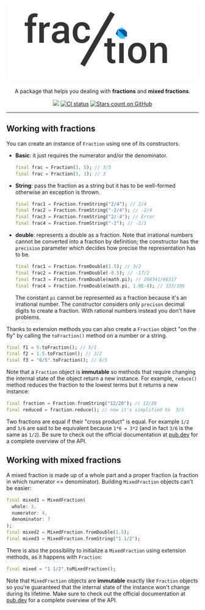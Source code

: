 <p align="center"><img src="https://github.com/albertodev01/fraction/blob/master/assets/package_logo.png" alt="fraction package logo" /></p>
<p align="center">A package that helps you dealing with <b>fractions</b> and <b>mixed fractions</b>.</p>
<p align="center">
    <a href="https://codecov.io/gh/albertodev01/fraction"><img src="https://codecov.io/gh/albertodev01/fraction/branch/master/graph/badge.svg?token=YKA1ZYUROR"/></a>
    <a href="https://github.com/albertodev01/fraction/actions"><img src="https://github.com/albertodev01/fraction/workflows/fractions_ci/badge.svg" alt="CI status" /></a>
    <a href=""><img src="https://img.shields.io/github/stars/albertodev01/fraction.svg?style=flat&logo=github&colorB=blue&label=stars" alt="Stars count on GitHub" /></a>
</p>

---

## Working with fractions

You can create an instance of `Fraction` using one of its constructors.

 - **Basic**: it just requires the numerator and/or the denominator.

   ```dart
   final frac = Fraction(3, 5); // 3/5
   final frac = Fraction(3, 1); // 3
   ```

 - **String**: pass the fraction as a string but it has to be well-formed otherwise an exception is
   thrown.

   ```dart
   final frac1 = Fraction.fromString("2/4"); // 2/4
   final frac2 = Fraction.fromString("-2/4"); // -2/4
   final frac3 = Fraction.fromString("2/-4"); // Error
   final frac4 = Fraction.fromString("-2"); // -2/1
   ```

 - **double**: represents a double as a fraction. Note that irrational numbers cannot be converted into
   a fraction by definition; the constructor has the `precision` parameter which decides how precise
   the representation has to be.

   ```dart
   final frac1 = Fraction.fromDouble(1.5); // 3/2
   final frac2 = Fraction.fromDouble(-8.5); // -17/2
   final frac3 = Fraction.fromDouble(math.pi); // 208341/66317
   final frac4 = Fraction.fromDouble(math.pi, 1.0E-4); // 333/106
   ```

   The constant `pi` cannot be represented as a fraction because it's an irrational number. The constructor considers only `precison` decimal digits to create a fraction. With rational numbers instead you don't have problems.

Thanks to extension methods you can also create a `Fraction` object "on the fly" by calling the `toFraction()` method on a number or a string.

```dart
final f1 = 5.toFraction(); // 5/1
final f2 = 1.5.toFraction(); // 3/2
final f3 = "6/5".toFraction(); // 6/5
```

Note that a `Fraction` object is **immutable** so methods that require changing the internal state of the object return a new instance. For example, `reduce()` method reduces the fraction to the lowest terms but it returns a new instance:

```dart
final fraction = Fraction.fromString("12/20"); // 12/20
final reduced = fraction.reduce(); // now it's simplified to  3/5
```

Two fractions are equal if their "cross product" is equal. For example `1/2` and `3/6` are said to be equivalent because `1*6 = 3*2` (and in fact `3/6` is the same as `1/2`). Be sure to check out the official documentation at [pub.dev](https://pub.dev/documentation/fraction/latest/fraction/Fraction-class.html) for a complete overview of the API.

## Working with mixed fractions

A mixed fraction is made up of a whole part and a proper fraction (a fraction in which numerator <= denominator). Building `MixedFraction` objects can't be easier:

```dart
final mixed1 = MixedFraction(
  whole: 3, 
  numerator: 4, 
  denominator: 7
);
final mixed2 = MixedFraction.fromDouble(1.5);
final mixed3 = MixedFraction.fromString("1 1/2");
```

There is also the possibility to initialize a `MixedFraction` using extension methods, as it happens with `Fraction`:

```dart
final mixed = "1 1/2".toMixedFraction();
```

Note that `MixedFraction` objects are **immutable** exactly like `Fraction` objects so you're guaranteed that the internal state of the instance won't change during its lifetime. Make sure to check out the official documentation at [pub.dev](https://pub.dev/documentation/fraction/latest/fraction/MixedFraction-class.html) for a complete overview of the API.
